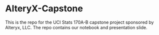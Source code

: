 # AlteryX-Capstone

This is the repo for the UCI Stats 170A-B capstone project sponsored by Alteryx, LLC. The repo contains our notebook and presentation slide.
